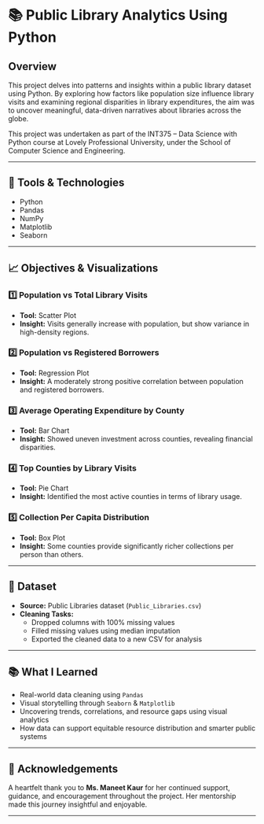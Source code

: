# 📚 Public Library Analytics Using Python

## Overview
This project delves into patterns and insights within a public library dataset using Python. By exploring how factors like population size influence library visits and examining regional disparities in library expenditures, the aim was to uncover meaningful, data-driven narratives about libraries across the globe.

This project was undertaken as part of the INT375 – Data Science with Python course at Lovely Professional University, under the School of Computer Science and Engineering.

---

## 🔧 Tools & Technologies
- Python
- Pandas
- NumPy
- Matplotlib
- Seaborn

---

## 📈 Objectives & Visualizations

### 1️⃣ Population vs Total Library Visits
- **Tool:** Scatter Plot  
- **Insight:** Visits generally increase with population, but show variance in high-density regions.

### 2️⃣ Population vs Registered Borrowers
- **Tool:** Regression Plot  
- **Insight:** A moderately strong positive correlation between population and registered borrowers.

### 3️⃣ Average Operating Expenditure by County
- **Tool:** Bar Chart  
- **Insight:** Showed uneven investment across counties, revealing financial disparities.

### 4️⃣ Top Counties by Library Visits
- **Tool:** Pie Chart  
- **Insight:** Identified the most active counties in terms of library usage.

### 5️⃣ Collection Per Capita Distribution
- **Tool:** Box Plot  
- **Insight:** Some counties provide significantly richer collections per person than others.

---

## 📂 Dataset
- **Source:** Public Libraries dataset (`Public_Libraries.csv`)
- **Cleaning Tasks:**
  - Dropped columns with 100% missing values
  - Filled missing values using median imputation
  - Exported the cleaned data to a new CSV for analysis

---

## 📚 What I Learned
- Real-world data cleaning using `Pandas`
- Visual storytelling through `Seaborn` & `Matplotlib`
- Uncovering trends, correlations, and resource gaps using visual analytics
- How data can support equitable resource distribution and smarter public systems

---

## 🙏 Acknowledgements
A heartfelt thank you to **Ms. Maneet Kaur** for her continued support, guidance, and encouragement throughout the project. Her mentorship made this journey insightful and enjoyable.

---
